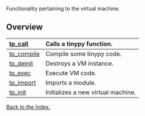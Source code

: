Functionality pertaining to the virtual machine.

## Overview ##
|[tp\_call](tp_call.md)|Calls a tinypy function.|
|:---------------------|:-----------------------|
|[tp\_compile](tp_compile.md)|Compile some tinypy code.|
|[tp\_deinit](tp_deinit.md)|Destroys a VM instance.|
|[tp\_exec](tp_exec.md)|Execute VM code.|
|[tp\_import](tp_import.md)|Imports a module.|
|[tp\_init](tp_init.md)|Initializes a new virtual machine.|


[Back to the Index.](Index.md)